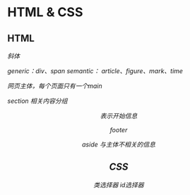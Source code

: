 # HTML & CSS

## HTML
<em> 斜体

generic：div、span
semantic： article、figure、mark、time

<main>网页主体，每个页面只有一个main

section 相关内容分组

<header> 表示开始信息

footer 

aside 与主体不相关的信息

## CSS

类选择器
id选择器
